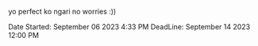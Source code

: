 yo perfect ko ngari no worries :))

Date Started: September 06 2023 4:33 PM
DeadLine: September 14 2023 12:00 PM